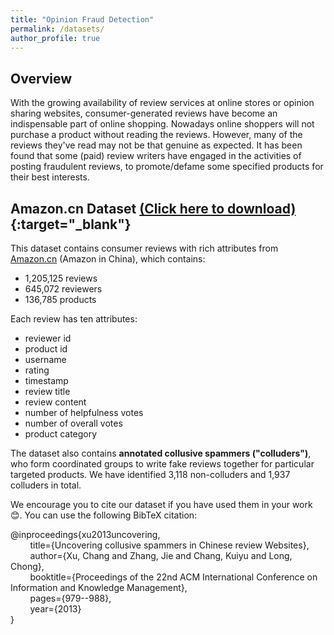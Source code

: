 ```yaml
---
title: "Opinion Fraud Detection"
permalink: /datasets/
author_profile: true
---
```


## Overview
With the growing availability of review services at online stores or opinion sharing websites, consumer-generated reviews have become an indispensable part of online shopping. Nowadays online shoppers will not purchase a product without reading the reviews. However, many of the reviews they've read may not be that genuine as expected. It has been found that some (paid) review writers have engaged in the activities of posting fraudulent reviews, to promote/defame some specified products for their best interests.

## Amazon.cn Dataset [(Click here to download)](https://drive.google.com/folderview?id=0B9sH-hWFN-5zSzFKWTNfUWVrSEU&usp=sharing){:target="_blank"}
This dataset contains consumer reviews with rich attributes from [Amazon.cn](https://www.amazon.cn/) (Amazon in China), which contains:
* 1,205,125 reviews 
* 645,072 reviewers 
* 136,785 products

Each review has ten attributes: 
* reviewer id
* product id
* username
* rating
* timestamp
* review title
* review content
* number of helpfulness votes
* number of overall votes
* product category

The dataset also contains **annotated collusive spammers ("colluders")**, who form coordinated groups to write fake reviews together for particular targeted products. We have identified 3,118 non-colluders and 1,937 colluders in total.

We encourage you to cite our dataset if you have used them in your work :blush:. You can use the following BibTeX citation:

@inproceedings{xu2013uncovering,  
    &nbsp;&nbsp;&nbsp;&nbsp;&nbsp;&nbsp;&nbsp;&nbsp;title={Uncovering collusive spammers in Chinese review Websites},  
    &nbsp;&nbsp;&nbsp;&nbsp;&nbsp;&nbsp;&nbsp;&nbsp;author={Xu, Chang and Zhang, Jie and Chang, Kuiyu and Long, Chong},  
    &nbsp;&nbsp;&nbsp;&nbsp;&nbsp;&nbsp;&nbsp;&nbsp;booktitle={Proceedings of the 22nd ACM International Conference on Information and Knowledge Management},  
    &nbsp;&nbsp;&nbsp;&nbsp;&nbsp;&nbsp;&nbsp;&nbsp;pages={979--988},  
    &nbsp;&nbsp;&nbsp;&nbsp;&nbsp;&nbsp;&nbsp;&nbsp;year={2013}  
}
